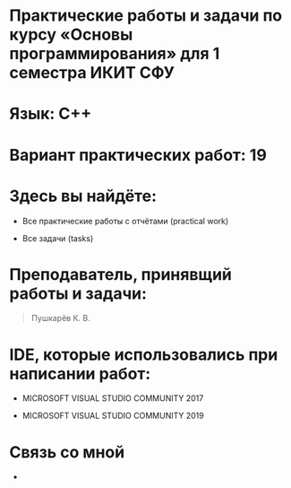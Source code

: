 # Практические работы и задачи по курсу «Основы программирования» для 1 семестра ИКИТ СФУ
# Язык: С++
# Вариант практических работ: 19
# Здесь вы найдёте:
 - Все практические работы с отчётами (practical work)
 + Все задачи (tasks)
# Преподаватель, принявщий работы и задачи:
 > Пушкарёв К. В.
# IDE, которые использовались при написании работ:
+ MICROSOFT VISUAL STUDIO COMMUNITY 2017
- MICROSOFT VISUAL STUDIO COMMUNITY 2019
# Связь со мной
- [VK]:https://vk.com/0vsyannikov
